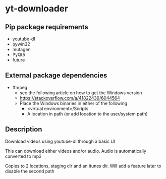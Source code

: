 # yt-downloader
## Pip package requirements
* youtube-dl
* pywin32
* mutagen
* PyQt5
* future

## External package dependencies
* ffmpeg
  * see the following article on how to get the Windows version
  * https://stackoverflow.com/a/41822439/6044564
  * Place the Windows binaries in either of the following
    * \<virtual environment\>/Scripts
    * A location in path (or add location to the user/system path)

## Description
Download videos using youtube-dl through a basic UI

This can download either videos and/or audio. Audio is automatically converted to mp3

Copies to 2 locations, staging dir and an itunes dir. Will add a feature later to disable the second path
